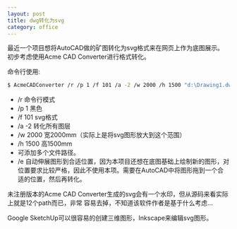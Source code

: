 ```yaml
---
layout: post
title: dwg转化为svg
category: office
---
```


最近一个项目想将AutoCAD做的矿图转化为svg格式来在网页上作为底图展示。初步考虑使用Acme CAD Converter进行格式转化。

命令行使用:

```bash
$ AcmeCADConverter /r /p 1 /f 101 /a -2 /w 2000 /h 1500 "d:\Drawing1.dwg"
```

* /r 命令行模式
* /p 1 黑色
* /f 101 svg格式
* /a -2 转化所有图层
* /w 2000 宽2000mm（实际上是将svg图形放大到这个范围）
* /h 1500 高1500mm
* 可添加多个文件路径。
* /e 自动伸展图形到合适位置，因为本项目还想在底图基础上绘制新的图形，对位置要求比较严格，因此不使用本项。需要在AutoCAD中将图形拖到一个合适的位置，然后再转化。

未注册版本的Acme CAD Converter生成的svg会有一个水印，但从源码来看实际上就是12个path而已，非常
容易去掉，不知道该软件作者是基于什么考虑...

Google SketchUp可以很容易的创建三维图形，Inkscape来编辑svg图形。
